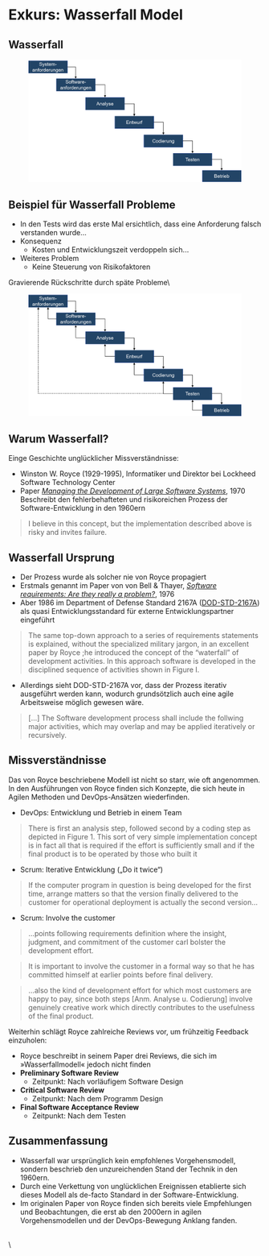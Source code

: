 # Exkurs: Wasserfall Model

## Wasserfall

<figure><img src=".gitbook/assets/seks.05.wasserfall.png" alt=""><figcaption></figcaption></figure>

## Beispiel für Wasserfall Probleme

* In den Tests wird das erste Mal ersichtlich, dass eine Anforderung falsch verstanden wurde...
* Konsequenz
  * Kosten und Entwicklungszeit verdoppeln sich...
* Weiteres Problem
  * Keine Steuerung von Risikofaktoren

Gravierende Rückschritte durch späte Probleme\



<figure><img src=".gitbook/assets/seks.05.probleme.png" alt=""><figcaption></figcaption></figure>

## Warum Wasserfall?

Einge Geschichte unglücklicher Missverständnisse:

* Winston W. Royce (1929-1995), Informatiker und Direktor bei Lockheed Software Technology Center
* Paper [_Managing the Development of Large Software Systems_](http://leadinganswers.typepad.com/leading\_answers/files/original\_waterfall\_paper\_winston\_royce.pdf), 1970 Beschreibt den fehlerbehafteten und risikoreichen Prozess der Software-Entwicklung in den 1960ern

> I believe in this concept, but the implementation described above is risky and invites failure.

## Wasserfall Ursprung

* Der Prozess wurde als solcher nie von Royce propagiert
* Erstmals genannt im Paper von von Bell & Thayer, [_Software requirements: Are they really a problem?_](https://static.aminer.org/pdf/PDF/000/361/405/software\_requirements\_are\_they\_really\_a\_problem.pdf), 1976
* Aber 1986 im Department of Defense Standard 2167A ([DOD-STD-2167A](http://everyspec.com/DoD/DoD-STD/DOD-STD-2167A\_8470/)) als quasi Entwicklungsstandard für externe Entwicklungspartner eingeführt

> The same top-down approach to a series of requirements statements is explained, without the specialized military jargon, in an excellent paper by Royce ;he introduced the concept of the “waterfall” of development activities. In this approach software is developed in the disciplined sequence of activities shown in Figure I.

* Allerdings sieht DOD-STD-2167A vor, dass der Prozess iterativ ausgeführt werden kann, wodurch grundsötzlich auch eine agile Arbeitsweise möglich gewesen wäre.

> \[...] The Software development process shall include the follwing major activities, which may overlap and may be applied iteratively or recursively.

## Missverständnisse&#x20;

Das von Royce beschriebene Modell ist nicht so starr, wie oft angenommen. In den Ausführungen von Royce finden sich Konzepte, die sich heute in Agilen Methoden und DevOps-Ansätzen wiederfinden.

* DevOps: Entwicklung und Betrieb in einem Team

> There is first an analysis step, followed second by a coding step as depicted in Figure 1. This sort of very simple implementation concept is in fact all that is required if the effort is sufficiently small and if the final product is to be operated by those who built it

* Scrum: Iterative Entwicklung („Do it twice“)

> If the computer program in question is being developed for the first time, arrange matters so that the version finally delivered to the customer for operational deployment is actually the second version…

* Scrum: Involve the customer

> …points following requirements definition where the insight, judgment, and commitment of the customer carl bolster the development effort.

> It is important to involve the customer in a formal way so that he has committed himself at earlier points before final delivery.

> …also the kind of development effort for which most customers are happy to pay, since both steps \[Anm. Analyse u. Codierung] involve genuinely creative work which directly contributes to the usefulness of the final product.

Weiterhin schlägt Royce zahlreiche Reviews vor, um frühzeitig Feedback einzuholen:&#x20;

* Royce beschreibt in seinem Paper drei Reviews, die sich im »Wasserfallmodell« jedoch nicht finden
* **Preliminary Software Review**
  * Zeitpunkt: Nach vorläufigem Software Design
* **Critical Software Review**
  * Zeitpunkt: Nach dem Programm Design
* **Final Software Acceptance Review**
  * Zeitpunkt: Nach dem Testen

## Zusammenfassung

* Wasserfall war ursprünglich kein empfohlenes Vorgehensmodell, sondern beschrieb den unzureichenden Stand der Technik in den 1960ern.
* Durch eine Verkettung von unglücklichen Ereignissen etablierte sich dieses Modell als de-facto Standard in der Software-Entwicklung.
* Im originalen Paper von Royce finden sich bereits viele Empfehlungen und Beobachtungen, die erst ab den 2000ern in agilen Vorgehensmodellen und der DevOps-Bewegung Anklang fanden.

\
\
